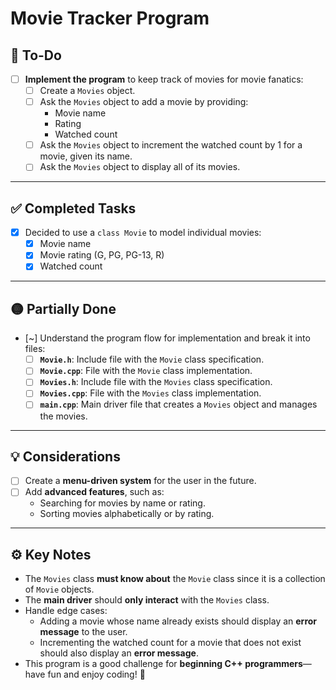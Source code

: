 # Movie Tracker Program

## 🚀 **To-Do**

- [ ] **Implement the program** to keep track of movies for movie fanatics:
  - [ ] Create a `Movies` object.
  - [ ] Ask the `Movies` object to add a movie by providing:
    - Movie name
    - Rating
    - Watched count
  - [ ] Ask the `Movies` object to increment the watched count by 1 for a movie, given its name.
  - [ ] Ask the `Movies` object to display all of its movies.

---

## ✅ **Completed Tasks**

- [x] Decided to use a `class Movie` to model individual movies:
  - [x] Movie name
  - [x] Movie rating (G, PG, PG-13, R)
  - [x] Watched count

---

## 🟡 **Partially Done**

- [~] Understand the program flow for implementation and break it into files:
  - [ ] **`Movie.h`**: Include file with the `Movie` class specification.
  - [ ] **`Movie.cpp`**: File with the `Movie` class implementation.
  - [ ] **`Movies.h`**: Include file with the `Movies` class specification.
  - [ ] **`Movies.cpp`**: File with the `Movies` class implementation.
  - [ ] **`main.cpp`**: Main driver file that creates a `Movies` object and manages the movies.

---

## 💡 **Considerations**

- [ ] Create a **menu-driven system** for the user in the future.
- [ ] Add **advanced features**, such as:
  - Searching for movies by name or rating.
  - Sorting movies alphabetically or by rating.

---

## ⚙️ **Key Notes**

- The `Movies` class **must know about** the `Movie` class since it is a collection of `Movie` objects.
- The **main driver** should **only interact** with the `Movies` class.
- Handle edge cases:
  - Adding a movie whose name already exists should display an **error message** to the user.
  - Incrementing the watched count for a movie that does not exist should also display an **error message**.
- This program is a good challenge for **beginning C++ programmers**—have fun and enjoy coding! 🎉
